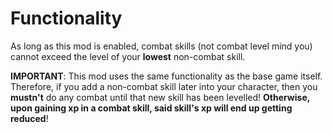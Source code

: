 # Functionality
As long as this mod is enabled, combat skills (not combat level mind you) cannot exceed the level of your **lowest** non-combat skill.

**IMPORTANT**: This mod uses the same functionality as the base game itself. Therefore, if you add a non-combat skill later into your character, then you **mustn't** do any combat until that new skill has been levelled! **Otherwise, upon gaining xp in a combat skill, said skill's xp will end up getting reduced**!
